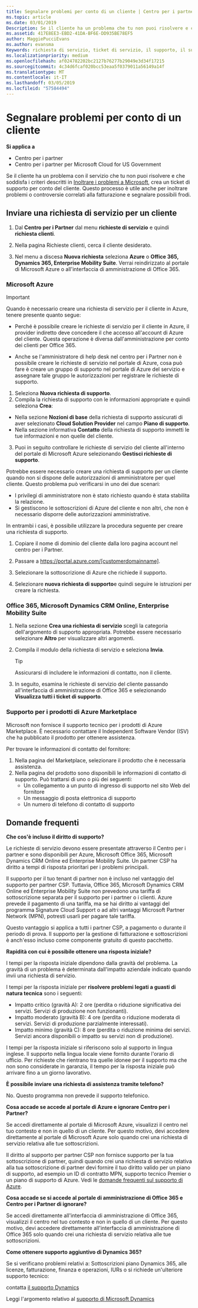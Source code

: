 ```yaml
---
title: Segnalare problemi per conto di un cliente | Centro per i partner
ms.topic: article
ms.date: 03/01/2019
Description: Se il cliente ha un problema che tu non puoi risolvere e che soddisfa i criteri descritti in Inoltrare i problemi a Microsoft, crea un ticket di supporto.
ms.assetid: 417E8EE3-EBD2-41DA-BF6E-DD935BE78EF5
author: MaggiePucciEvans
ms.author: evansma
Keywords: richiesta di servizio, ticket di servizio, il supporto, il supporto dei diritti, aobo, aobo Azure
ms.localizationpriority: medium
ms.openlocfilehash: af024782202bc2127b76277b29049e3d34f17215
ms.sourcegitcommit: 4c34d6fcaf020bcc53eaa5f0379011a56149a14f
ms.translationtype: MT
ms.contentlocale: it-IT
ms.lasthandoff: 03/05/2019
ms.locfileid: "57584494"
---
```

# <a name="report-problems-on-behalf-of-a-customer"></a>Segnalare problemi per conto di un cliente

**Si applica a**

-  Centro per i partner
-  Centro per i partner per Microsoft Cloud for US Government


Se il cliente ha un problema con il servizio che tu non puoi risolvere e che soddisfa i criteri descritti in [Inoltrare i problemi a Microsoft](escalate-problems-to-microsoft.md), crea un ticket di supporto per conto del cliente. Questo processo è utile anche per inoltrare problemi o controversie correlati alla fatturazione e segnalare possibili frodi.

## <a name="submit-a-service-request-for-a-customer"></a>Inviare una richiesta di servizio per un cliente

1.  Dal **Centro per i Partner** dal menu **richieste di servizio** e quindi **richiesta clienti**. 

2.  Nella pagina Richieste clienti, cerca il cliente desiderato.

3.  Nel menu a discesa **Nuova richiesta** seleziona **Azure** o **Office 365, Dynamics 365, Enterprise Mobility Suite**. Verrai reindirizzato al portale di Microsoft Azure o all'interfaccia di amministrazione di Office 365.

### <a name="microsoft-azure"></a>Microsoft Azure

> [!IMPORTANT]
> Quando è necessario creare una richiesta di servizio per il cliente in Azure, tenere presente quanto segue:
>
>- Perché è possibile creare le richieste di servizio per il cliente in Azure, il provider indiretto deve concedere il che accesso all'account di Azure del cliente. Questa operazione è diversa dall'amministrazione per conto dei clienti per Office 365. 
>
>- Anche se l'amministratore di help desk nel centro per i Partner non è possibile creare le richieste di servizio nel portale di Azure, cosa può fare è creare un gruppo di supporto nel portale di Azure del servizio e assegnare tale gruppo le autorizzazioni per registrare le richieste di supporto.

1. Seleziona **Nuova richiesta di supporto**.
2. Compila la richiesta di supporto con le informazioni appropriate e quindi seleziona **Crea**:
-   Nella sezione **Nozioni di base** della richiesta di supporto assicurati di aver selezionato **Cloud Solution Provider** nel campo **Piano di supporto**.
-   Nella sezione informativa **Contatto** della richiesta di supporto immetti le tue informazioni e non quelle del cliente.

3. Puoi in seguito controllare le richieste di servizio del cliente all'interno del portale di Microsoft Azure selezionando **Gestisci richieste di supporto**.

Potrebbe essere necessario creare una richiesta di supporto per un cliente quando non si dispone delle autorizzazioni di amministratore per quel cliente. Questo problema può verificarsi in uno dei due scenari: 
 
-   I privilegi di amministratore non è stato richiesto quando è stata stabilita la relazione.
-   Si gestiscono le sottoscrizioni di Azure del cliente e non altri, che non è necessario disporre delle autorizzazioni amministrative.
 
In entrambi i casi, è possibile utilizzare la procedura seguente per creare una richiesta di supporto. 

1. Copiare il nome di dominio del cliente dalla loro pagina account nel centro per i Partner.

2. Passare a https://portal.azure.com/[customerdomainname]. 

3. Selezionare la sottoscrizione di Azure che richiede il supporto.

4. Selezionare **nuova richiesta di supporto**e quindi seguire le istruzioni per creare la richiesta. 

 
### <a name="office-365-microsoft-dynamics-crm-online-enterprise-mobility-suite"></a>Office 365, Microsoft Dynamics CRM Online, Enterprise Mobility Suite

1. Nella sezione **Crea una richiesta di servizio** scegli la categoria dell'argomento di supporto appropriata. Potrebbe essere necessario selezionare **Altro** per visualizzare altri argomenti.    
2. Compila il modulo della richiesta di servizio e seleziona **Invia**.

   > [!TIP]
   > Assicurarsi di includere le informazioni di contatto, non il cliente.

3. In seguito, esamina le richieste di servizio del cliente passando all'interfaccia di amministrazione di Office 365 e selezionando **Visualizza tutti i ticket di supporto**.

### <a name="support-for-azure-marketplace-products"></a>Supporto per i prodotti di Azure Marketplace

Microsoft non fornisce il supporto tecnico per i prodotti di Azure Marketplace. È necessario contattare il Independent Software Vendor (ISV) che ha pubblicato il prodotto per ottenere assistenza.

Per trovare le informazioni di contatto del fornitore:

1.  Nella pagina del Marketplace, selezionare il prodotto che è necessaria assistenza.
2.  Nella pagina del prodotto sono disponibili le informazioni di contatto di supporto. Può trattarsi di uno o più dei seguenti:
    - Un collegamento a un punto di ingresso di supporto nel sito Web del fornitore
    - Un messaggio di posta elettronica di supporto 
    - Un numero di telefono di contatto di supporto

## <a name="faq"></a>Domande frequenti

**Che cos'è incluso il diritto di supporto?**

Le richieste di servizio devono essere presentate attraverso il Centro per i partner e sono disponibili per Azure, Microsoft Office 365, Microsoft Dynamics CRM Online ed Enterprise Mobility Suite. Un partner CSP ha diritto a tempi di risposta prioritari per i problemi principali.

Il supporto per il tuo tenant di partner non è incluso nel vantaggio del supporto per partner CSP. Tuttavia, Office 365, Microsoft Dynamics CRM Online ed Enterprise Mobility Suite non prevedono una tariffa di sottoscrizione separata per il supporto per i partner o i clienti. Azure prevede il pagamento di una tariffa, ma se hai diritto ai vantaggi del programma Signature Cloud Support o ad altri vantaggi Microsoft Partner Network (MPN), potresti usarli per pagare tale tariffa.

Questo vantaggio si applica a tutti i partner CSP, a pagamento o durante il periodo di prova. Il supporto per la gestione di fatturazione e sottoscrizioni è anch'esso incluso come componente gratuito di questo pacchetto.

**Rapidità con cui è possibile ottenere una risposta iniziale?**

I tempi per la risposta iniziale dipendono dalla gravità del problema. La gravità di un problema è determinata dall'impatto aziendale indicato quando invii una richiesta di servizio.

I tempi per la risposta iniziale per **risolvere problemi legati a guasti di natura tecnica** sono i seguenti:

-   Impatto critico (gravità A): 2 ore (perdita o riduzione significativa dei servizi. Servizi di produzione non funzionanti).
-   Impatto moderato (gravità B): 4 ore (perdita o riduzione moderata di servizi. Servizi di produzione parzialmente interessati).
-   Impatto minimo (gravità C): 8 ore (perdita o riduzione minima dei servizi. Servizi ancora disponibili o impatto su servizi non di produzione).

I tempi per la risposta iniziale si riferiscono solo al supporto in lingua inglese. Il supporto nella lingua locale viene fornito durante l'orario di ufficio.
Per richieste che rientrano tra quelle idonee per il supporto ma che non sono considerate in garanzia, il tempo per la risposta iniziale può arrivare fino a un giorno lavorativo.

**È possibile inviare una richiesta di assistenza tramite telefono?**

No. Questo programma non prevede il supporto telefonico.

**Cosa accade se accede al portale di Azure e ignorare Centro per i Partner?**

Se accedi direttamente al portale di Microsoft Azure, visualizzi il centro nel tuo contesto e non in quello di un cliente. Per questo motivo, devi accedere direttamente al portale di Microsoft Azure solo quando crei una richiesta di servizio relativa alle tue sottoscrizioni.

Il diritto al supporto per partner CSP non fornisce supporto per la tua sottoscrizione di partner, quindi quando crei una richiesta di servizio relativa alla tua sottoscrizione di partner devi fornire il tuo diritto valido per un piano di supporto, ad esempio un ID di contratto MPN, supporto tecnico Premier o un piano di supporto di Azure. Vedi le [domande frequenti sul supporto di Azure](https://go.microsoft.com/fwlink/?LinkId=717532).

**Cosa accade se si accede al portale di amministrazione di Office 365 e Centro per i Partner di ignorare?**

Se accedi direttamente all'interfaccia di amministrazione di Office 365, visualizzi il centro nel tuo contesto e non in quello di un cliente. Per questo motivo, devi accedere direttamente all'interfaccia di amministrazione di Office 365 solo quando crei una richiesta di servizio relativa alle tue sottoscrizioni.

**Come ottenere supporto aggiuntivo di Dynamics 365?**

Se si verificano problemi relativi a: Sottoscrizioni piano Dynamics 365, alle licenze, fatturazione, finanza e operazioni, IURs o si richiede un'ulteriore supporto tecnico:
 
contatta [il supporto Dynamics](https://docs.microsoft.com/dynamics365/customer-engagement/admin/contact-technical-support)

Leggi l'argomento relativo al [supporto di Microsoft Dynamics](https://support.microsoft.com/help/4052881/faq-microsoft-dynamics-365-for-unified-operations-iur)



